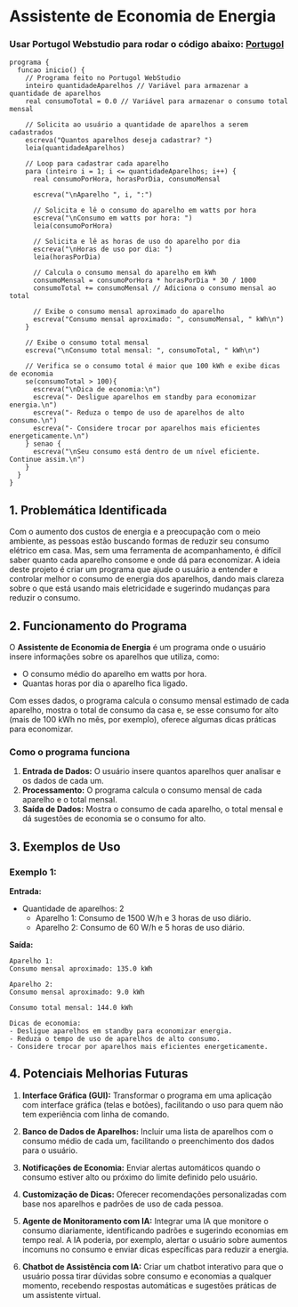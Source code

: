 # Assistente de Economia de Energia

### Usar Portugol Webstudio para rodar o código abaixo: [Portugol](https://portugol.dev/)

```plaintext
programa {
  funcao inicio() {
    // Programa feito no Portugol WebStudio
    inteiro quantidadeAparelhos // Variável para armazenar a quantidade de aparelhos
    real consumoTotal = 0.0 // Variável para armazenar o consumo total mensal

    // Solicita ao usuário a quantidade de aparelhos a serem cadastrados
    escreva("Quantos aparelhos deseja cadastrar? ")
    leia(quantidadeAparelhos)

    // Loop para cadastrar cada aparelho
    para (inteiro i = 1; i <= quantidadeAparelhos; i++) {
      real consumoPorHora, horasPorDia, consumoMensal

      escreva("\nAparelho ", i, ":")

      // Solicita e lê o consumo do aparelho em watts por hora
      escreva("\nConsumo em watts por hora: ")
      leia(consumoPorHora)

      // Solicita e lê as horas de uso do aparelho por dia
      escreva("\nHoras de uso por dia: ")
      leia(horasPorDia)

      // Calcula o consumo mensal do aparelho em kWh
      consumoMensal = consumoPorHora * horasPorDia * 30 / 1000
      consumoTotal += consumoMensal // Adiciona o consumo mensal ao total

      // Exibe o consumo mensal aproximado do aparelho
      escreva("Consumo mensal aproximado: ", consumoMensal, " kWh\n")
    }
    
    // Exibe o consumo total mensal
    escreva("\nConsumo total mensal: ", consumoTotal, " kWh\n")

    // Verifica se o consumo total é maior que 100 kWh e exibe dicas de economia
    se(consumoTotal > 100){
      escreva("\nDica de economia:\n")
      escreva("- Desligue aparelhos em standby para economizar energia.\n")
      escreva("- Reduza o tempo de uso de aparelhos de alto consumo.\n")
      escreva("- Considere trocar por aparelhos mais eficientes energeticamente.\n")
    } senao {
      escreva("\nSeu consumo está dentro de um nível eficiente. Continue assim.\n")
    }
  }
}

````

## 1. Problemática Identificada

Com o aumento dos custos de energia e a preocupação com o meio ambiente, as pessoas estão buscando formas de reduzir seu consumo elétrico em casa. Mas, sem uma ferramenta de acompanhamento, é difícil saber quanto cada aparelho consome e onde dá para economizar. A ideia deste projeto é criar um programa que ajude o usuário a entender e controlar melhor o consumo de energia dos aparelhos, dando mais clareza sobre o que está usando mais eletricidade e sugerindo mudanças para reduzir o consumo.

## 2. Funcionamento do Programa

O **Assistente de Economia de Energia** é um programa onde o usuário insere informações sobre os aparelhos que utiliza, como:
- O consumo médio do aparelho em watts por hora.
- Quantas horas por dia o aparelho fica ligado.

Com esses dados, o programa calcula o consumo mensal estimado de cada aparelho, mostra o total de consumo da casa e, se esse consumo for alto (mais de 100 kWh no mês, por exemplo), oferece algumas dicas práticas para economizar.

### Como o programa funciona
1. **Entrada de Dados:** O usuário insere quantos aparelhos quer analisar e os dados de cada um.
2. **Processamento:** O programa calcula o consumo mensal de cada aparelho e o total mensal.
3. **Saída de Dados:** Mostra o consumo de cada aparelho, o total mensal e dá sugestões de economia se o consumo for alto.




## 3. Exemplos de Uso

### Exemplo 1:
**Entrada:**
- Quantidade de aparelhos: 2
  - Aparelho 1: Consumo de 1500 W/h e 3 horas de uso diário.
  - Aparelho 2: Consumo de 60 W/h e 5 horas de uso diário.

**Saída:**
```plaintext
Aparelho 1:
Consumo mensal aproximado: 135.0 kWh

Aparelho 2:
Consumo mensal aproximado: 9.0 kWh

Consumo total mensal: 144.0 kWh

Dicas de economia:
- Desligue aparelhos em standby para economizar energia.
- Reduza o tempo de uso de aparelhos de alto consumo.
- Considere trocar por aparelhos mais eficientes energeticamente.
```
## 4. Potenciais Melhorias Futuras

1. **Interface Gráfica (GUI):** Transformar o programa em uma aplicação com interface gráfica (telas e botões), facilitando o uso para quem não tem experiência com linha de comando.

2. **Banco de Dados de Aparelhos:** Incluir uma lista de aparelhos com o consumo médio de cada um, facilitando o preenchimento dos dados para o usuário.

3. **Notificações de Economia:** Enviar alertas automáticos quando o consumo estiver alto ou próximo do limite definido pelo usuário.

4. **Customização de Dicas:** Oferecer recomendações personalizadas com base nos aparelhos e padrões de uso de cada pessoa.

5. **Agente de Monitoramento com IA:** Integrar uma IA que monitore o consumo diariamente, identificando padrões e sugerindo economias em tempo real. A IA poderia, por exemplo, alertar o usuário sobre aumentos incomuns no consumo e enviar dicas específicas para reduzir a energia.

6. **Chatbot de Assistência com IA:** Criar um chatbot interativo para que o usuário possa tirar dúvidas sobre consumo e economias a qualquer momento, recebendo respostas automáticas e sugestões práticas de um assistente virtual.

